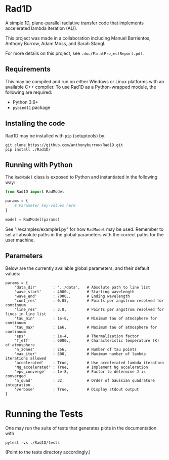 # Rad1D

A simple 1D, plane-parallel radiative transfer code that implements accelerated
lambda iteration (ALI).

This project was made in a collaboration including Manuel Barrientos, Anthony
Burrow, Adam Moss, and Sarah Stangl.

For more details on this project, see `.doc/FinalProjectReport.pdf`.

## Requirements

This may be compiled and run on either Windows or Linux platforms with an
available C++ compiler. To use Rad1D as a Python-wrapped module, the following
are required:

* Python 3.6+
* `pybind11` package

## Installing the code

Rad1D may be installed with `pip` (setuptools) by:

```
git clone https://github.com/anthonyburrow/Rad1D.git
pip install ./Rad1D/
```

## Running with Python

The `RadModel` class is exposed to Python and instantiated in the following
way:

```python
from Rad1D import RadModel

params = {
    # Parameter key-values here
}

model = RadModel(params)
```

See "./examples/example1.py" for how `RadModel` may be used. Remember to set
all absolute paths in the global parameters with the correct paths for the user
machine.

## Parameters

Below are the currently available global parameters, and their default values:
```
params = {
    'data_dir'       : '../data',   # Absolute path to line list
    'wave_start'     : 4000.,       # Starting wavelength
    'wave_end'       : 7000.,       # Ending wavelength
    'cont_res'       : 0.05,        # Points per angstrom resolved for continuum
    'line_res'       : 3.0,         # Points per angstrom resolved for lines in line list
    'tau_min'        : 1e-8,        # Minimum tau of atmosphere for continuum
    'tau_max'        : 1e6,         # Maximum tau of atmosphere for continuum
    'eps'            : 1e-4,        # Thermalization factor
    'T_eff'          : 6000.,       # Characteristic temperature (K) of atmosphere
    'n_zones'        : 256,         # Number of tau points
    'max_iter'       : 500,         # Maximum number of lambda iterations allowed
    'accelerated'    : True,        # Use accelerated lambda iteration
    'Ng_accelerated' : True,        # Implement Ng acceleration
    'eps_converge'   : 1e-8,        # Factor to determine J is converged
    'n_quad'         : 32,          # Order of Gaussian quadrature integration
    'verbose'        : True,        # Display stdout output
}
```

# Running the Tests

One may run the suite of tests that generates plots in the documentation with
```
pytest -vs ./Rad1D/tests
```
(Point to the tests directory accordingly.)

